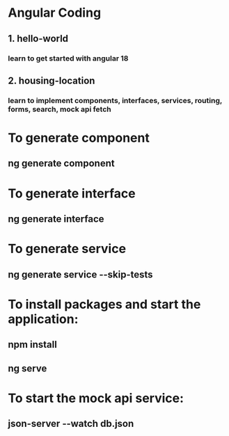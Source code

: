 # Angular Coding

## 1. hello-world
### learn to get started with angular 18

## 2. housing-location
### learn to implement components, interfaces, services, routing, forms, search, mock api fetch

# To generate component
## ng generate component <component-name>

# To generate interface
## ng generate interface <interface-name>

# To generate service
## ng generate service <service-name> --skip-tests

# To install packages and start the application:
## npm install
## ng serve

# To start the mock api service:
## json-server --watch db.json